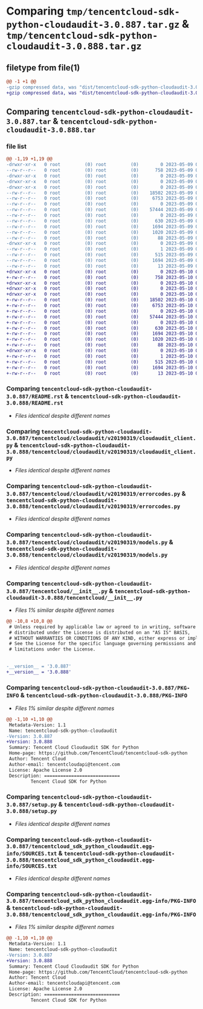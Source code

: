 # Comparing `tmp/tencentcloud-sdk-python-cloudaudit-3.0.887.tar.gz` & `tmp/tencentcloud-sdk-python-cloudaudit-3.0.888.tar.gz`

## filetype from file(1)

```diff
@@ -1 +1 @@
-gzip compressed data, was "dist/tencentcloud-sdk-python-cloudaudit-3.0.887.tar", last modified: Tue May  9 02:36:45 2023, max compression
+gzip compressed data, was "dist/tencentcloud-sdk-python-cloudaudit-3.0.888.tar", last modified: Wed May 10 02:01:24 2023, max compression
```

## Comparing `tencentcloud-sdk-python-cloudaudit-3.0.887.tar` & `tencentcloud-sdk-python-cloudaudit-3.0.888.tar`

### file list

```diff
@@ -1,19 +1,19 @@
-drwxr-xr-x   0 root         (0) root         (0)        0 2023-05-09 02:36:45.000000 tencentcloud-sdk-python-cloudaudit-3.0.887/
--rw-r--r--   0 root         (0) root         (0)      758 2023-05-09 02:36:45.000000 tencentcloud-sdk-python-cloudaudit-3.0.887/README.rst
-drwxr-xr-x   0 root         (0) root         (0)        0 2023-05-09 02:36:45.000000 tencentcloud-sdk-python-cloudaudit-3.0.887/tencentcloud/
-drwxr-xr-x   0 root         (0) root         (0)        0 2023-05-09 02:36:45.000000 tencentcloud-sdk-python-cloudaudit-3.0.887/tencentcloud/cloudaudit/
-drwxr-xr-x   0 root         (0) root         (0)        0 2023-05-09 02:36:45.000000 tencentcloud-sdk-python-cloudaudit-3.0.887/tencentcloud/cloudaudit/v20190319/
--rw-r--r--   0 root         (0) root         (0)    18502 2023-05-09 02:36:45.000000 tencentcloud-sdk-python-cloudaudit-3.0.887/tencentcloud/cloudaudit/v20190319/cloudaudit_client.py
--rw-r--r--   0 root         (0) root         (0)     6753 2023-05-09 02:36:45.000000 tencentcloud-sdk-python-cloudaudit-3.0.887/tencentcloud/cloudaudit/v20190319/errorcodes.py
--rw-r--r--   0 root         (0) root         (0)        0 2023-05-09 02:36:45.000000 tencentcloud-sdk-python-cloudaudit-3.0.887/tencentcloud/cloudaudit/v20190319/__init__.py
--rw-r--r--   0 root         (0) root         (0)    57444 2023-05-09 02:36:45.000000 tencentcloud-sdk-python-cloudaudit-3.0.887/tencentcloud/cloudaudit/v20190319/models.py
--rw-r--r--   0 root         (0) root         (0)        0 2023-05-09 02:36:45.000000 tencentcloud-sdk-python-cloudaudit-3.0.887/tencentcloud/cloudaudit/__init__.py
--rw-r--r--   0 root         (0) root         (0)      630 2023-05-09 02:36:45.000000 tencentcloud-sdk-python-cloudaudit-3.0.887/tencentcloud/__init__.py
--rw-r--r--   0 root         (0) root         (0)     1694 2023-05-09 02:36:45.000000 tencentcloud-sdk-python-cloudaudit-3.0.887/PKG-INFO
--rw-r--r--   0 root         (0) root         (0)     1020 2023-05-09 02:36:45.000000 tencentcloud-sdk-python-cloudaudit-3.0.887/setup.py
--rw-r--r--   0 root         (0) root         (0)       88 2023-05-09 02:36:45.000000 tencentcloud-sdk-python-cloudaudit-3.0.887/setup.cfg
-drwxr-xr-x   0 root         (0) root         (0)        0 2023-05-09 02:36:45.000000 tencentcloud-sdk-python-cloudaudit-3.0.887/tencentcloud_sdk_python_cloudaudit.egg-info/
--rw-r--r--   0 root         (0) root         (0)        1 2023-05-09 02:36:45.000000 tencentcloud-sdk-python-cloudaudit-3.0.887/tencentcloud_sdk_python_cloudaudit.egg-info/dependency_links.txt
--rw-r--r--   0 root         (0) root         (0)      515 2023-05-09 02:36:45.000000 tencentcloud-sdk-python-cloudaudit-3.0.887/tencentcloud_sdk_python_cloudaudit.egg-info/SOURCES.txt
--rw-r--r--   0 root         (0) root         (0)     1694 2023-05-09 02:36:45.000000 tencentcloud-sdk-python-cloudaudit-3.0.887/tencentcloud_sdk_python_cloudaudit.egg-info/PKG-INFO
--rw-r--r--   0 root         (0) root         (0)       13 2023-05-09 02:36:45.000000 tencentcloud-sdk-python-cloudaudit-3.0.887/tencentcloud_sdk_python_cloudaudit.egg-info/top_level.txt
+drwxr-xr-x   0 root         (0) root         (0)        0 2023-05-10 02:01:24.000000 tencentcloud-sdk-python-cloudaudit-3.0.888/
+-rw-r--r--   0 root         (0) root         (0)      758 2023-05-10 02:01:24.000000 tencentcloud-sdk-python-cloudaudit-3.0.888/README.rst
+drwxr-xr-x   0 root         (0) root         (0)        0 2023-05-10 02:01:24.000000 tencentcloud-sdk-python-cloudaudit-3.0.888/tencentcloud/
+drwxr-xr-x   0 root         (0) root         (0)        0 2023-05-10 02:01:24.000000 tencentcloud-sdk-python-cloudaudit-3.0.888/tencentcloud/cloudaudit/
+drwxr-xr-x   0 root         (0) root         (0)        0 2023-05-10 02:01:24.000000 tencentcloud-sdk-python-cloudaudit-3.0.888/tencentcloud/cloudaudit/v20190319/
+-rw-r--r--   0 root         (0) root         (0)    18502 2023-05-10 02:01:24.000000 tencentcloud-sdk-python-cloudaudit-3.0.888/tencentcloud/cloudaudit/v20190319/cloudaudit_client.py
+-rw-r--r--   0 root         (0) root         (0)     6753 2023-05-10 02:01:24.000000 tencentcloud-sdk-python-cloudaudit-3.0.888/tencentcloud/cloudaudit/v20190319/errorcodes.py
+-rw-r--r--   0 root         (0) root         (0)        0 2023-05-10 02:01:24.000000 tencentcloud-sdk-python-cloudaudit-3.0.888/tencentcloud/cloudaudit/v20190319/__init__.py
+-rw-r--r--   0 root         (0) root         (0)    57444 2023-05-10 02:01:24.000000 tencentcloud-sdk-python-cloudaudit-3.0.888/tencentcloud/cloudaudit/v20190319/models.py
+-rw-r--r--   0 root         (0) root         (0)        0 2023-05-10 02:01:24.000000 tencentcloud-sdk-python-cloudaudit-3.0.888/tencentcloud/cloudaudit/__init__.py
+-rw-r--r--   0 root         (0) root         (0)      630 2023-05-10 02:01:24.000000 tencentcloud-sdk-python-cloudaudit-3.0.888/tencentcloud/__init__.py
+-rw-r--r--   0 root         (0) root         (0)     1694 2023-05-10 02:01:24.000000 tencentcloud-sdk-python-cloudaudit-3.0.888/PKG-INFO
+-rw-r--r--   0 root         (0) root         (0)     1020 2023-05-10 02:01:24.000000 tencentcloud-sdk-python-cloudaudit-3.0.888/setup.py
+-rw-r--r--   0 root         (0) root         (0)       88 2023-05-10 02:01:24.000000 tencentcloud-sdk-python-cloudaudit-3.0.888/setup.cfg
+drwxr-xr-x   0 root         (0) root         (0)        0 2023-05-10 02:01:24.000000 tencentcloud-sdk-python-cloudaudit-3.0.888/tencentcloud_sdk_python_cloudaudit.egg-info/
+-rw-r--r--   0 root         (0) root         (0)        1 2023-05-10 02:01:24.000000 tencentcloud-sdk-python-cloudaudit-3.0.888/tencentcloud_sdk_python_cloudaudit.egg-info/dependency_links.txt
+-rw-r--r--   0 root         (0) root         (0)      515 2023-05-10 02:01:24.000000 tencentcloud-sdk-python-cloudaudit-3.0.888/tencentcloud_sdk_python_cloudaudit.egg-info/SOURCES.txt
+-rw-r--r--   0 root         (0) root         (0)     1694 2023-05-10 02:01:24.000000 tencentcloud-sdk-python-cloudaudit-3.0.888/tencentcloud_sdk_python_cloudaudit.egg-info/PKG-INFO
+-rw-r--r--   0 root         (0) root         (0)       13 2023-05-10 02:01:24.000000 tencentcloud-sdk-python-cloudaudit-3.0.888/tencentcloud_sdk_python_cloudaudit.egg-info/top_level.txt
```

### Comparing `tencentcloud-sdk-python-cloudaudit-3.0.887/README.rst` & `tencentcloud-sdk-python-cloudaudit-3.0.888/README.rst`

 * *Files identical despite different names*

### Comparing `tencentcloud-sdk-python-cloudaudit-3.0.887/tencentcloud/cloudaudit/v20190319/cloudaudit_client.py` & `tencentcloud-sdk-python-cloudaudit-3.0.888/tencentcloud/cloudaudit/v20190319/cloudaudit_client.py`

 * *Files identical despite different names*

### Comparing `tencentcloud-sdk-python-cloudaudit-3.0.887/tencentcloud/cloudaudit/v20190319/errorcodes.py` & `tencentcloud-sdk-python-cloudaudit-3.0.888/tencentcloud/cloudaudit/v20190319/errorcodes.py`

 * *Files identical despite different names*

### Comparing `tencentcloud-sdk-python-cloudaudit-3.0.887/tencentcloud/cloudaudit/v20190319/models.py` & `tencentcloud-sdk-python-cloudaudit-3.0.888/tencentcloud/cloudaudit/v20190319/models.py`

 * *Files identical despite different names*

### Comparing `tencentcloud-sdk-python-cloudaudit-3.0.887/tencentcloud/__init__.py` & `tencentcloud-sdk-python-cloudaudit-3.0.888/tencentcloud/__init__.py`

 * *Files 1% similar despite different names*

```diff
@@ -10,8 +10,8 @@
 # Unless required by applicable law or agreed to in writing, software
 # distributed under the License is distributed on an "AS IS" BASIS,
 # WITHOUT WARRANTIES OR CONDITIONS OF ANY KIND, either express or implied.
 # See the License for the specific language governing permissions and
 # limitations under the License.
 
 
-__version__ = '3.0.887'
+__version__ = '3.0.888'
```

### Comparing `tencentcloud-sdk-python-cloudaudit-3.0.887/PKG-INFO` & `tencentcloud-sdk-python-cloudaudit-3.0.888/PKG-INFO`

 * *Files 1% similar despite different names*

```diff
@@ -1,10 +1,10 @@
 Metadata-Version: 1.1
 Name: tencentcloud-sdk-python-cloudaudit
-Version: 3.0.887
+Version: 3.0.888
 Summary: Tencent Cloud Cloudaudit SDK for Python
 Home-page: https://github.com/TencentCloud/tencentcloud-sdk-python
 Author: Tencent Cloud
 Author-email: tencentcloudapi@tencent.com
 License: Apache License 2.0
 Description: ============================
         Tencent Cloud SDK for Python
```

### Comparing `tencentcloud-sdk-python-cloudaudit-3.0.887/setup.py` & `tencentcloud-sdk-python-cloudaudit-3.0.888/setup.py`

 * *Files identical despite different names*

### Comparing `tencentcloud-sdk-python-cloudaudit-3.0.887/tencentcloud_sdk_python_cloudaudit.egg-info/SOURCES.txt` & `tencentcloud-sdk-python-cloudaudit-3.0.888/tencentcloud_sdk_python_cloudaudit.egg-info/SOURCES.txt`

 * *Files identical despite different names*

### Comparing `tencentcloud-sdk-python-cloudaudit-3.0.887/tencentcloud_sdk_python_cloudaudit.egg-info/PKG-INFO` & `tencentcloud-sdk-python-cloudaudit-3.0.888/tencentcloud_sdk_python_cloudaudit.egg-info/PKG-INFO`

 * *Files 1% similar despite different names*

```diff
@@ -1,10 +1,10 @@
 Metadata-Version: 1.1
 Name: tencentcloud-sdk-python-cloudaudit
-Version: 3.0.887
+Version: 3.0.888
 Summary: Tencent Cloud Cloudaudit SDK for Python
 Home-page: https://github.com/TencentCloud/tencentcloud-sdk-python
 Author: Tencent Cloud
 Author-email: tencentcloudapi@tencent.com
 License: Apache License 2.0
 Description: ============================
         Tencent Cloud SDK for Python
```

